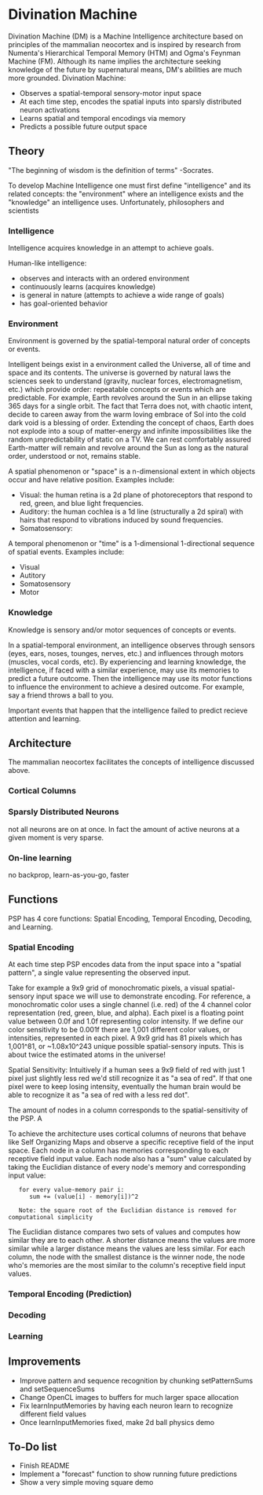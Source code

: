 # Divination Machine

Divination Machine (DM) is a Machine Intelligence architecture based on principles of the mammalian neocortex and is inspired by research from Numenta's Hierarchical Temporal Memory (HTM) and Ogma's Feynman Machine (FM).  Although its name implies the architecture seeking knowledge of the future by supernatural means, DM's abilities are much more grounded.  Divination Machine:

- Observes a spatial-temporal sensory-motor input space
- At each time step, encodes the spatial inputs into sparsly distributed neuron activations
- Learns spatial and temporal encodings via memory
- Predicts a possible future output space

## Theory

"The beginning of wisdom is the definition of terms" -Socrates.  

To develop Machine Intelligence one must first define "intelligence" and its related concepts: the "environment" where an intelligence exists and the "knowledge" an intelligence uses.  Unfortunately, philosophers and scientists 

### Intelligence

Intelligence acquires knowledge in an attempt to achieve goals. 

Human-like intelligence:
- observes and interacts with an ordered environment
- continuously learns (acquires knowledge)
- is general in nature (attempts to achieve a wide range of goals)
- has goal-oriented behavior

### Environment

Environment is governed by the spatial-temporal natural order of concepts or events.

Intelligent beings exist in a environment called the Universe, all of time and space and its contents.  The universe is governed by natural laws the sciences seek to understand (gravity, nuclear forces, electromagnetism, etc.) which provide order: repeatable concepts or events which are predictable.  For example, Earth revolves around the Sun in an ellipse taking 365 days for a single orbit.  The fact that Terra does not, with chaotic intent, decide to careen away from the warm loving embrace of Sol into the cold dark void is a blessing of order.  Extending the concept of chaos, Earth does not explode into a soup of matter-energy and infinite impossibilities like the random unpredictability of static on a TV.  We can rest comfortably assured Earth-matter will remain and revolve around the Sun as long as the natural order, understood or not, remains stable.

A spatial phenomenon or "space" is a n-dimensional extent in which objects occur and have relative position.  Examples include:
- Visual: the human retina is a 2d plane of photoreceptors that respond to red, green, and blue light frequencies.
- Auditory: the human cochlea is a 1d line (structurally a 2d spiral) with hairs that respond to vibrations induced by sound frequencies.
- Somatosensory: 

A temporal phenomenon or "time" is a 1-dimensional 1-directional sequence of spatial events.  Examples include:
- Visual
- Autitory
- Somatosensory
- Motor

### Knowledge

Knowledge is sensory and/or motor sequences of concepts or events.

In a spatial-temporal environment, an intelligence observes through sensors (eyes, ears, noses, tounges, nerves, etc.) and influences through motors (muscles, vocal cords, etc).  By experiencing and learning knowledge, the intelligence, if faced with a similar experience, may use its memories to predict a future outcome.  Then the intelligence may use its motor functions to influence the environment to achieve a desired outcome.  For example, say a friend throws a ball to you.  


Important events that happen that the intelligence failed to predict recieve attention and learning.

## Architecture

The mammalian neocortex facilitates the concepts of intelligence discussed above.

### Cortical Columns

### Sparsly Distributed Neurons

not all neurons are on at once.  In fact the amount of active neurons at a given moment is very sparse.

### On-line learning

no backprop, learn-as-you-go, faster

## Functions

PSP has 4 core functions: Spatial Encoding, Temporal Encoding, Decoding, and Learning.

### Spatial Encoding

At each time step PSP encodes data from the input space into a "spatial pattern", a single value representing the observed input.



Take for example a 9x9 grid of monochromatic pixels, a visual spatial-sensory input space we will use to demonstrate encoding.  For reference, a monochromatic color uses a single channel (i.e. red) of the 4 channel color representation (red, green, blue, and alpha).  Each pixel is a floating point value between 0.0f and 1.0f representing color intensity.  If we define our color sensitivity to be 0.001f there are 1,001 different color values, or intensities, represented in each pixel.  A 9x9 grid has 81 pixels which has 1,001^81, or ~1.08x10^243 unique possible spatial-sensory inputs.  This is about twice the estimated atoms in the universe!

Spatial Sensitivity:  Intuitively if a human sees a 9x9 field of red with just 1 pixel just slightly less red we'd still recognize it as "a sea of red".  If that one pixel were to keep losing intensity, eventually the human brain would be able to recognize it as "a sea of red with a less red dot".  

The amount of nodes in a column corresponds to the spatial-sensitivity of the PSP.  A 


To achieve the architecture uses cortical columns of neurons that behave like Self Organizing Maps and observe a specific receptive field of the input space.  Each node in a column has memories corresponding to each receptive field input value.  Each node also has a "sum" value calculated by taking the Euclidian distance of every node's memory and corresponding input value:
```
   for every value-memory pair i:
      sum += (value[i] - memory[i])^2
      
   Note: the square root of the Euclidian distance is removed for computational simplicity
```

The Euclidian distance compares two sets of values and computes how similar they are to each other.  A shorter distance means the values are more similar while a larger distance means the values are less similar.  For each column, the node with the smallest distance is the winner node, the node who's memories are the most similar to the column's receptive field input values.

### Temporal Encoding (Prediction)

### Decoding

### Learning

## Improvements
- Improve pattern and sequence recognition by chunking setPatternSums and setSequenceSums
- Change OpenCL images to buffers for much larger space allocation
- Fix learnInputMemories by having each neuron learn to recognize different field values
- Once learnInputMemories fixed, make 2d ball physics demo



## To-Do list
- Finish README
- Implement a "forecast" function to show running future predictions
- Show a very simple moving square demo
